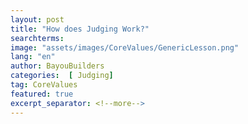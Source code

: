 ```yaml
---
layout: post
title: "How does Judging Work?"
searchterms:
image: "assets/images/CoreValues/GenericLesson.png"
lang: "en"
author: BayouBuilders
categories:  [ Judging]
tag: CoreValues
featured: true
excerpt_separator: <!--more-->
---
```

